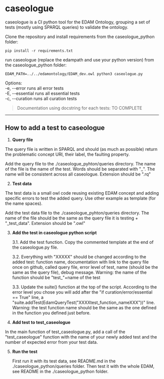 # caseologue
caseologue is a CI python tool for the EDAM Ontology, grouping a set of tests (mostly using SPARQL queries) to validate the ontology. 

Clone the repository and install requirements from the caseologue_python folder:
```
pip install -r requirements.txt
```

run caseologue (replace the edampath and use your python version) from the caseologue_python folder:
```
EDAM_PATH=../../edamontology/EDAM_dev.owl python3 caseologue.py 
```

Options:\
  -e, --error      runs all error tests\
  -E, --essential  runs all essential tests\
  -c, --curation   runs all curation tests


> Documentation using docstring for each tests: TO COMPLETE

_____________________________________

## How to add a test to caseologue

1)  **Query file**
  
  The query file is written in SPARQL and should (as much as possible) return the problematic concept URI, their label, the faulting property. 
  
  Add the query file to the ./caseologue_pyhton/queries directory. The name of the file is the name of the test. Words should be separated with "_". The name will be consistent across all caseologue. Extension should be ".rq"

2) **Test data**

  The test data is a small owl code reusing existing EDAM concept and adding specific errors to test the added query. Use other example as template (for the name spaces).
  
  Add the test data file to the ./caseologue_pyhton/queries directory. The name of the file should be the same as the query file it is testing + "_test_data". Extension should be ".owl"

3) **Add the test in caseologue python script**

      3.1. Add the test function. Copy the commented template at the end of the caseologue.py file. 
      
      3.2. Everything with "XXXXX" should be changed according to the added test: function name,  documentation with link to the query file once on github, called query file, error level of test, name (should be the same as the query file), debug message. Warning: the name of the function should be "test_"+name of the test

      3.3. Update the suite() function at the top of the script. According to the error level you chose you will add after the "if curation/error/essential == True" line, a "suite.addTest(EdamQueryTest("XXXXtest_function_nameXXX"))" line. Warning: the test function name should be the same as the one defined in the function you defined just before. 


4) **Add test to test_caseologue**

  In the main function of test_caseologue.py, add a call of the "test_caseologue" function with the name of your newly added test and the number of expected error from your test data.

5) **Run the test**

    First run it with its test data, see README.md in the ./caseologue_python/queries folder. Then test it with the whole EDAM, see README in the ./caseologue_python folder.
